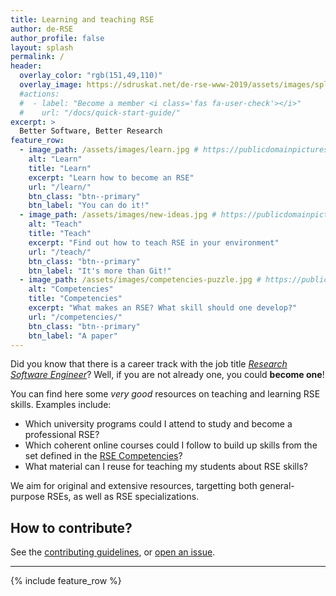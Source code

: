 ```yaml
---
title: Learning and teaching RSE
author: de-RSE
author_profile: false
layout: splash
permalink: /
header:
  overlay_color: "rgb(151,49,110)"
  overlay_image: https://sdruskat.net/de-rse-www-2019/assets/images/splash-background.png
  #actions:
  #  - label: "Become a member <i class='fas fa-user-check'></i>"
  #    url: "/docs/quick-start-guide/"
excerpt: >
  Better Software, Better Research
feature_row:
  - image_path: /assets/images/learn.jpg # https://publicdomainpictures.net/en/view-image.php?image=386648&picture=writing
    alt: "Learn"
    title: "Learn"
    excerpt: "Learn how to become an RSE"
    url: "/learn/"
    btn_class: "btn--primary"
    btn_label: "You can do it!"    
  - image_path: /assets/images/new-ideas.jpg # https://publicdomainpictures.net/en/view-image.php?image=260883&picture=new-ideas
    alt: "Teach"
    title: "Teach"
    excerpt: "Find out how to teach RSE in your environment"
    url: "/teach/"
    btn_class: "btn--primary"
    btn_label: "It's more than Git!"
  - image_path: /assets/images/competencies-puzzle.jpg # https://publicdomainpictures.net/en/view-image.php?image=371469&picture=please-turn-on-your-brain
    alt: "Competencies"
    title: "Competencies"
    excerpt: "What makes an RSE? What skill should one develop?"
    url: "/competencies/"
    btn_class: "btn--primary"
    btn_label: "A paper"
---
```


Did you know that there is a career track with the job title _[Research Software Engineer](https://doi.org/10.5281/zenodo.7994286)_? Well, if you are not already one, you could **become one**!

You can find here some _very good_ resources on teaching and learning RSE skills. Examples include:

- Which university programs could I attend to study and become a professional RSE?
- Which coherent online courses could I follow to build up skills from the set defined in the [RSE Competencies](competencies)?
- What material can I reuse for teaching my students about RSE skills?

We aim for original and extensive resources, targetting both general-purpose RSEs, as well as RSE specializations.

## How to contribute?

See the [contributing guidelines](https://github.com/DE-RSE/survey_rse_training/blob/main/README.md), or [open an issue](https://github.com/DE-RSE/survey_rse_training/issues).

------

{% include feature_row %}
